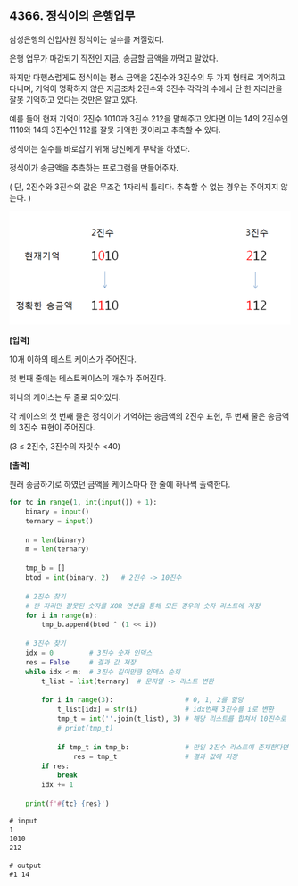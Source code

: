 ## 4366. 정식이의 은행업무

삼성은행의 신입사원 정식이는 실수를 저질렀다.

은행 업무가 마감되기 직전인 지금, 송금할 금액을 까먹고 말았다.

하지만 다행스럽게도 정식이는 평소 금액을 2진수와 3진수의 두 가지 형태로 기억하고 다니며, 기억이 명확하지 않은 지금조차 2진수와 3진수 각각의 수에서 단 한 자리만을 잘못 기억하고 있다는 것만은 알고 있다. 

예를 들어 현재 기억이 2진수 1010과 3진수 212을 말해주고 있다면 이는 14의 2진수인 1110와 14의 3진수인 112를 잘못 기억한 것이라고 추측할 수 있다.

정식이는 실수를 바로잡기 위해 당신에게 부탁을 하였다.

정식이가 송금액을 추측하는 프로그램을 만들어주자.

( 단, 2진수와 3진수의 값은 무조건 1자리씩 틀리다.  추측할 수 없는 경우는 주어지지 않는다. )

![img](D4.assets/정식이은행업무.jpg)


**[입력]**

10개 이하의 테스트 케이스가 주어진다.

첫 번째 줄에는 테스트케이스의 개수가 주어진다.

하나의 케이스는 두 줄로 되어있다.

각 케이스의 첫 번째 줄은 정식이가 기억하는 송금액의 2진수 표현, 두 번째 줄은 송금액의 3진수 표현이 주어진다.  

(3 ≤ 2진수, 3진수의 자릿수 <40)


**[출력]**

원래 송금하기로 하였던 금액을 케이스마다 한 줄에 하나씩 출력한다.

```python
for tc in range(1, int(input()) + 1):
    binary = input()
    ternary = input()

    n = len(binary)
    m = len(ternary)

    tmp_b = []
    btod = int(binary, 2)   # 2진수 -> 10진수

    # 2진수 찾기
    # 한 자리만 잘못된 숫자를 XOR 연산을 통해 모든 경우의 숫자 리스트에 저장
    for i in range(n):
        tmp_b.append(btod ^ (1 << i))

    # 3진수 찾기
    idx = 0         # 3진수 숫자 인덱스
    res = False     # 결과 값 저장
    while idx < m:  # 3진수 길이만큼 인덱스 순회
        t_list = list(ternary)  # 문자열 -> 리스트 변환

        for i in range(3):                  # 0, 1, 2를 할당
            t_list[idx] = str(i)            # idx번째 3진수를 i로 변환
            tmp_t = int(''.join(t_list), 3) # 해당 리스트를 합쳐서 10진수로 변환
            # print(tmp_t)

            if tmp_t in tmp_b:              # 만일 2진수 리스트에 존재한다면
                res = tmp_t                 # 결과 값에 저장
        if res:
            break
        idx += 1

    print(f'#{tc} {res}')
```

```
# input
1
1010
212

# output
#1 14
```

